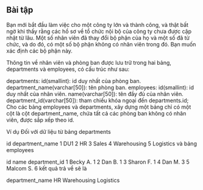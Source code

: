 ## Bài tập
Bạn mới bắt đầu làm việc cho một công ty lớn và thành công, và thật bất ngờ khi thấy rằng các hồ sơ về tổ chức nội bộ của công ty chưa được cập nhật từ lâu. Một số nhân viên đã thay đổi bộ phận của họ và một số đã từ chức, và do đó, có một số bộ phận không có nhân viên trong đó. Bạn muốn xác định các bộ phận này.

Thông tin về nhân viên và phòng ban được lưu trữ trong hai bảng, departments và employees, có cấu trúc như sau:

departments:
id(smallint): id duy nhất của phòng ban.
department_name(varchar[50]): tên phòng ban.
employees:
id(smallint): id duy nhất của nhân viên.
name(varchar[50]): tên đầy đủ của nhân viên.
department_id(varchar[50]): tham chiếu khóa ngoại đến departments.id;
Cho các bảng employees và departments, xây dựng một bảng chỉ có một cột là cột department_name, chứa tất cả các phòng ban không có nhân viên, được sắp xếp theo id.

Ví dụ
Đối với dữ liệu từ bảng departments

id	department_name
1	DU1
2	HR
3	Sales
4	Warehousing
5	Logistics
và bảng employees

id	name	department_id
1	Becky A.	1
2	Dan B.	1
3	Sharon F.	1
4	Dan M.	3
5	Malcom S.	6
kết quả trả về sẽ là

department_name
HR
Warehousing
Logistics
